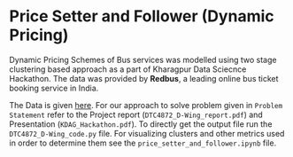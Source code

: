 # Price Setter and Follower (Dynamic Pricing)

Dynamic Pricing Schemes of Bus services was modelled using two stage clustering based approach as a part of Kharagpur Data Sciecnce Hackathon. The data was provided by **Redbus**, a leading online bus ticket booking service in India.

The Data is given [here](PricingData.csv).
For our approach to solve problem given in `Problem Statement` refer to the Project report (`DTC4872_D-Wing_report.pdf`) and Presentation (`KDAG_Hackathon.pdf`).
To directly get the output file run the `DTC4872_D-Wing_code.py` file.
For visualizing clusters and other metrics used in order to determine them see the `price_setter_and_follower.ipynb` file.



